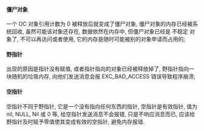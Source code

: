 #### 僵尸对象

一个 OC 对象引用计数为 0 被释放后就变成了僵尸对象, 僵尸对象的内存已经被系统回收, 虽然可能该对象还存在, 数据依然在内存中, 但僵尸对象已经是 不稳定 对象了, 不可以再访问或者使用, 它的内存是随时可能被别的对象申请而占用的;

#### 野指针

出现的原因是指针没有赋值, 或者指针指向的对象已经被释放掉了, 野指针指向一块随机的垃圾内存, 向他们发送消息会报 EXC_BAD_ACCESS 错误导致程序崩溃;

#### 空指针

空指针不同于野指针, 它是一个没有指向任何东西的指针, 空指针是有效指针, 值为 nil, NULL, Nil 或 0 等, 给空指针发送消息不会报错, 只是不响应消息而已, 应该给野指针及时赋予零值使其变成有效的空指针, 避免内存报错.

